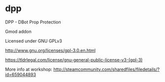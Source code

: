 # dpp
DPP - DBot Prop Protection

Gmod addon

Licensed under GNU GPLv3

http://www.gnu.org/licenses/gpl-3.0.en.html 

https://tldrlegal.com/license/gnu-general-public-license-v3-(gpl-3) 

More info at workshop: http://steamcommunity.com/sharedfiles/filedetails/?id=659044893
